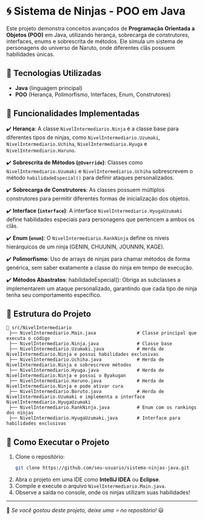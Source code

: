 # 🌀 Sistema de Ninjas - POO em Java

Este projeto demonstra conceitos avançados de **Programação Orientada a Objetos (POO)** em Java, utilizando herança, sobrecarga de construtores, interfaces, enums e sobrescrita de métodos. Ele simula um sistema de personagens do universo de Naruto, onde diferentes clãs possuem habilidades únicas.

## 🚀 Tecnologias Utilizadas
- **Java** (linguagem principal)
- **POO** (Herança, Polimorfismo, Interfaces, Enum, Construtores)

## 📌 Funcionalidades Implementadas
✔️ **Herança**: A classe `NivelIntermediario.Ninja` é a classe base para diferentes tipos de ninjas, como `NivelIntermediario.Uzumaki`, `NivelIntermediario.Uchiha`, `NivelIntermediario.Hyuga` e `NivelIntermediario.Haruno`.

✔️ **Sobrescrita de Métodos (`@Override`)**: Classes como `NivelIntermediario.Uzumaki` e `NivelIntermediario.Uchiha` sobrescrevem o método `habilidadeEspecial()` para definir ataques personalizados.

✔️ **Sobrecarga de Construtores**: As classes possuem múltiplos construtores para permitir diferentes formas de inicialização dos objetos.

✔️ **Interface (`interface`)**: A interface `NivelIntermediario.HyugaUzumaki` define habilidades especiais para personagens que pertencem a ambos os clãs.

✔️ **Enum (`enum`)**: O `NivelIntermediario.RankNinja` define os níveis hierárquicos de um ninja (GENIN, CHUUNIN, JOUNNIN, KAGE).

✔️ **Polimorfismo**: Uso de arrays de ninjas para chamar métodos de forma genérica, sem saber exatamente a classe do ninja em tempo de execução.

✔️ **Métodos Abastratos**: habilidadeEspecial(): Obriga as subclasses a implementarem um ataque personalizado, garantindo que cada tipo de ninja tenha seu comportamento específico.


## 📂 Estrutura do Projeto
```
📁 src/NivelIntermediario
 ├── NivelIntermediario.Main.java               # Classe principal que executa o código
 ├── NivelIntermediario.Ninja.java              # Classe base
 ├── NivelIntermediario.Uzumaki.java            # Herda de NivelIntermediario.Ninja e possui habilidades exclusivas
 ├── NivelIntermediario.Uchiha.java             # Herda de NivelIntermediario.Ninja e sobrescreve métodos
 ├── NivelIntermediario.Hyuga.java              # Herda de NivelIntermediario.Ninja e possui o Byakugan
 ├── NivelIntermediario.Haruno.java             # Herda de NivelIntermediario.Ninja e pode ativar cura
 ├── NivelIntermediario.Boruto.java             # Herda de NivelIntermediario.Uzumaki e implementa a interface NivelIntermediario.HyugaUzumaki
 ├── NivelIntermediario.RankNinja.java          # Enum com os rankings dos ninjas
 ├── NivelIntermediario.HyugaUzumaki.java       # Interface para habilidades exclusivas
```

## 🎯 Como Executar o Projeto
1. Clone o repositório:
   ```sh
   git clone https://github.com/seu-usuario/sistema-ninjas-java.git
   ```
2. Abra o projeto em uma IDE como **IntelliJ IDEA** ou **Eclipse**.
3. Compile e execute o arquivo `NivelIntermediario.Main.java`.
4. Observe a saída no console, onde os ninjas utilizam suas habilidades!



---
📢 *Se você gostou deste projeto, deixe uma ⭐ no repositório!* 😃

